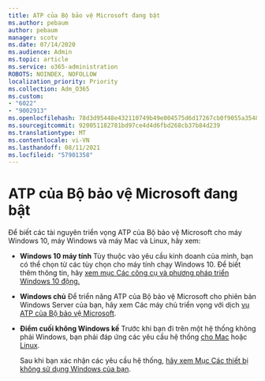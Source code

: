 ```yaml
---
title: ATP của Bộ bảo vệ Microsoft đang bật
ms.author: pebaum
author: pebaum
manager: scotv
ms.date: 07/14/2020
ms.audience: Admin
ms.topic: article
ms.service: o365-administration
ROBOTS: NOINDEX, NOFOLLOW
localization_priority: Priority
ms.collection: Adm_O365
ms.custom:
- "6022"
- "9002913"
ms.openlocfilehash: 78d3d95448e432110749b49e004575d6d17267cb0f9055a35480d227ff5c5a49
ms.sourcegitcommit: 920051182781bd97ce4d4d6fbd268cb37b84d239
ms.translationtype: MT
ms.contentlocale: vi-VN
ms.lasthandoff: 08/11/2021
ms.locfileid: "57901358"
---
```

# <a name="onboarding-microsoft-defender-atp"></a>ATP của Bộ bảo vệ Microsoft đang bật

Để biết các tài nguyên triển vọng ATP của Bộ bảo vệ Microsoft cho máy Windows 10, máy Windows và máy Mac và Linux, hãy xem: 

- **Windows 10 máy tính** Tùy thuộc vào yêu cầu kinh doanh của mình, bạn có thể chọn từ các tùy chọn cho máy tính chạy Windows 10. Để biết thêm thông tin, hãy [xem mục Các công cụ và phương pháp triển Windows 10 động.](https://docs.microsoft.com/windows/security/threat-protection/microsoft-defender-atp/configure-endpoints) 

- **Windows chủ** Để triển năng ATP của Bộ bảo vệ Microsoft cho phiên bản Windows Server của bạn, hãy xem Các máy chủ triển vọng với dịch [vụ ATP của Bộ bảo vệ Microsoft](https://docs.microsoft.com/windows/security/threat-protection/microsoft-defender-atp/configure-server-endpoints).

- **Điểm cuối không Windows kế**  Trước khi bạn đi trên một hệ thống không phải Windows, bạn phải đáp ứng các yêu cầu hệ thống [cho Mac](https://docs.microsoft.com/windows/security/threat-protection/microsoft-defender-atp/microsoft-defender-atp-mac#system-requirements) hoặc [Linux](https://docs.microsoft.com/windows/security/threat-protection/microsoft-defender-atp/microsoft-defender-atp-linux#system-requirements).

    Sau khi bạn xác nhận các yêu cầu hệ thống, [hãy xem Mục Các thiết bị không sử dụng Windows của bạn](https://docs.microsoft.com/windows/security/threat-protection/microsoft-defender-atp/configure-endpoints-non-windows#onboarding-non-windows-machines).